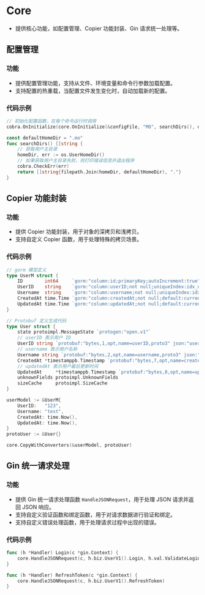 # Core

- 提供核心功能，如配置管理、Copier 功能封装、Gin 请求统一处理等。

## 配置管理
### 功能
- 提供配置管理功能，支持从文件、环境变量和命令行参数加载配置。
- 支持配置的热重载，当配置文件发生变化时，自动加载新的配置。

### 代码示例
```go
// 初始化配置函数，在每个命令运行时调用
cobra.OnInitialize(core.OnInitialize(&configFile, "MO", searchDirs(), defaultConfigName))

const defaultHomeDir = ".mo"
func searchDirs() []string {
	// 获取用户主目录
	homeDir, err := os.UserHomeDir()
	// 如果获取用户主目录失败，则打印错误信息并退出程序
	cobra.CheckErr(err)
	return []string{filepath.Join(homeDir, defaultHomeDir), "."}
}
```

## Copier 功能封装
### 功能
- 提供 Copier 功能封装，用于对象的深拷贝和浅拷贝。
- 支持自定义 Copier 函数，用于处理特殊的拷贝场景。

### 代码示例
```go
// gorm 模型定义
type UserM struct {
	ID        int64     `gorm:"column:id;primaryKey;autoIncrement:true" json:"id"`
	UserID    string    `gorm:"column:userID;not null;uniqueIndex:idx_user_userID;comment:用户唯一 ID" json:"userID"`       // 用户唯一 ID
	Username  string    `gorm:"column:username;not null;uniqueIndex:idx_user_username;comment:用户名（唯一）" json:"username"` // 用户名（唯一）
	CreatedAt time.Time `gorm:"column:createdAt;not null;default:current_timestamp;comment:用户创建时间" json:"createdAt"`    // 用户创建时间
	UpdatedAt time.Time `gorm:"column:updatedAt;not null;default:current_timestamp;comment:用户最后修改时间" json:"updatedAt"`  // 用户最后修改时间
}

// Protobuf 定义生成代码
type User struct {
	state protoimpl.MessageState `protogen:"open.v1"`
	// userID 表示用户 ID
	UserID string `protobuf:"bytes,1,opt,name=userID,proto3" json:"userID,omitempty"`
	// username 表示用户名称
	Username string `protobuf:"bytes,2,opt,name=username,proto3" json:"username,omitempty"`
	CreatedAt *timestamppb.Timestamp `protobuf:"bytes,7,opt,name=createdAt,proto3" json:"createdAt,omitempty"`
	// updatedAt 表示用户最后更新时间
	UpdatedAt     *timestamppb.Timestamp `protobuf:"bytes,8,opt,name=updatedAt,proto3" json:"updatedAt,omitempty"`
	unknownFields protoimpl.UnknownFields
	sizeCache     protoimpl.SizeCache
}

userModel := &UserM{
    UserID:   "123",
    Username: "test",
    CreatedAt: time.Now(),
    UpdatedAt: time.Now(),
}
protoUser := &User{}

core.CopyWithConverters(&userModel, protoUser)
```

## Gin 统一请求处理

### 功能
- 提供 Gin 统一请求处理函数 `HandleJSONRequest`，用于处理 JSON 请求并返回 JSON 响应。
- 支持自定义验证函数和绑定函数，用于对请求数据进行验证和绑定。
- 支持自定义错误处理函数，用于处理请求过程中出现的错误。

### 代码示例

```go
func (h *Handler) Login(c *gin.Context) {
	core.HandleJSONRequest(c, h.biz.UserV1().Login, h.val.ValidateLoginRequest)
}

func (h *Handler) RefreshToken(c *gin.Context) {
	core.HandleJSONRequest(c, h.biz.UserV1().RefreshToken)
}
```